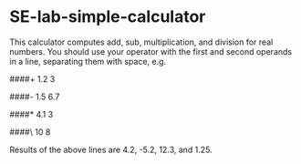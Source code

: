 # SE-lab-simple-calculator

This calculator computes add, sub, multiplication, and division for real numbers. You should use your operator with the first and second operands in a line, separating them with space, e.g.

####+ 1.2 3

####- 1.5 6.7

####* 4.1 3

####\ 10 8

Results of the above lines are 4.2, -5.2, 12.3, and 1.25.